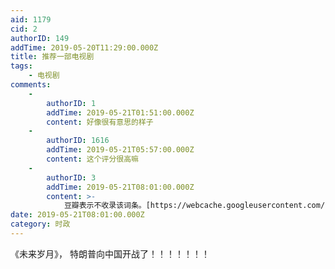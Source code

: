 ```yaml
---
aid: 1179
cid: 2
authorID: 149
addTime: 2019-05-20T11:29:00.000Z
title: 推荐一部电视剧
tags:
    - 电视剧
comments:
    -
        authorID: 1
        addTime: 2019-05-21T01:51:00.000Z
        content: 好像很有意思的样子
    -
        authorID: 1616
        addTime: 2019-05-21T05:57:00.000Z
        content: 这个评分很高嘛
    -
        authorID: 3
        addTime: 2019-05-21T08:01:00.000Z
        content: >-
            豆瓣表示不收录该词条。[https://webcache.googleusercontent.com/search?q=cache:3sKizDxkdj4J:https://movie.douban.com/subject/30240304](https://webcache.googleusercontent.com/search?q=cache%3A3sKizDxkdj4J%3Ahttps%3A%2F%2Fmovie.douban.com%2Fsubject%2F30240304)
date: 2019-05-21T08:01:00.000Z
category: 时政
---
```


《未来岁月》， 特朗普向中国开战了！！！！！！！
